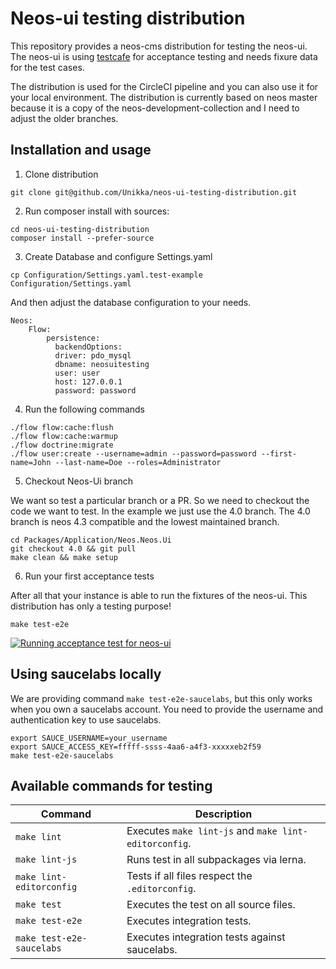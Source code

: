 # Neos-ui testing distribution

This repository provides a neos-cms distribution for testing the neos-ui.
The neos-ui is using [testcafe](https://github.com/DevExpress/testcafe) for acceptance testing and needs fixure data
for the test cases.

The distribution is used for the CircleCI pipeline and you can also use it for your
local environment. The distribution is currently based on neos master because it is a copy of the neos-development-collection and I need to adjust the older branches.

## Installation and usage

1. Clone distribution

```
git clone git@github.com/Unikka/neos-ui-testing-distribution.git
```

2. Run composer install with sources:

```
cd neos-ui-testing-distribution
composer install --prefer-source
```

3. Create Database and configure Settings.yaml


```
cp Configuration/Settings.yaml.test-example Configuration/Settings.yaml
```

And then adjust the database configuration to your needs.

```
Neos:
    Flow:
        persistence:
          backendOptions:
          driver: pdo_mysql
          dbname: neosuitesting
          user: user
          host: 127.0.0.1
          password: password
```

4. Run the following commands

```
./flow flow:cache:flush
./flow flow:cache:warmup
./flow doctrine:migrate
./flow user:create --username=admin --password=password --first-name=John --last-name=Doe --roles=Administrator
```

5. Checkout Neos-Ui branch

We want so test a particular branch or a PR. So we need to checkout
the code we want to test. In the example we just use the 4.0 branch.
The 4.0 branch is neos 4.3 compatible and the lowest maintained branch.

```
cd Packages/Application/Neos.Neos.Ui
git checkout 4.0 && git pull
make clean && make setup
```

6. Run your first acceptance tests

After all that your instance is able to run the fixtures of the neos-ui.
This distribution has only a testing purpose!

```
make test-e2e
```

[![Running acceptance test for neos-ui](https://i.postimg.cc/J7p32DGt/testing-distribution.png)](https://postimg.cc/MXjjcG08)


## Using saucelabs locally

We are providing command `make test-e2e-saucelabs`, but this only works when you own a saucelabs account.
You need to provide the username and authentication key to use saucelabs.

```
export SAUCE_USERNAME=your_username
export SAUCE_ACCESS_KEY=fffff-ssss-4aa6-a4f3-xxxxxeb2f59
make test-e2e-saucelabs
```


## Available commands for testing
| Command         | Description                    |
| --------------- | ------------------------------ |
| `make lint`  | Executes `make lint-js` and `make lint-editorconfig`. |
| `make lint-js`  | Runs test in all subpackages via lerna. |
| `make lint-editorconfig`  | Tests if all files respect the `.editorconfig`. |
| `make test`  | Executes the test on all source files. |
| `make test-e2e`  | Executes integration tests. |
| `make test-e2e-saucelabs`  | Executes integration tests against saucelabs. |
